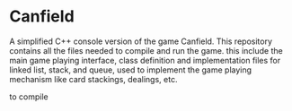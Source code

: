 # Canfield
A simplified C++ console version of the game Canfield.
This repository contains all the files needed to compile and run the game. this include the main game playing interface, class definition and implementation files for linked list, stack, and queue, used to implement the game playing mechanism like card stackings, dealings, etc.

to compile
